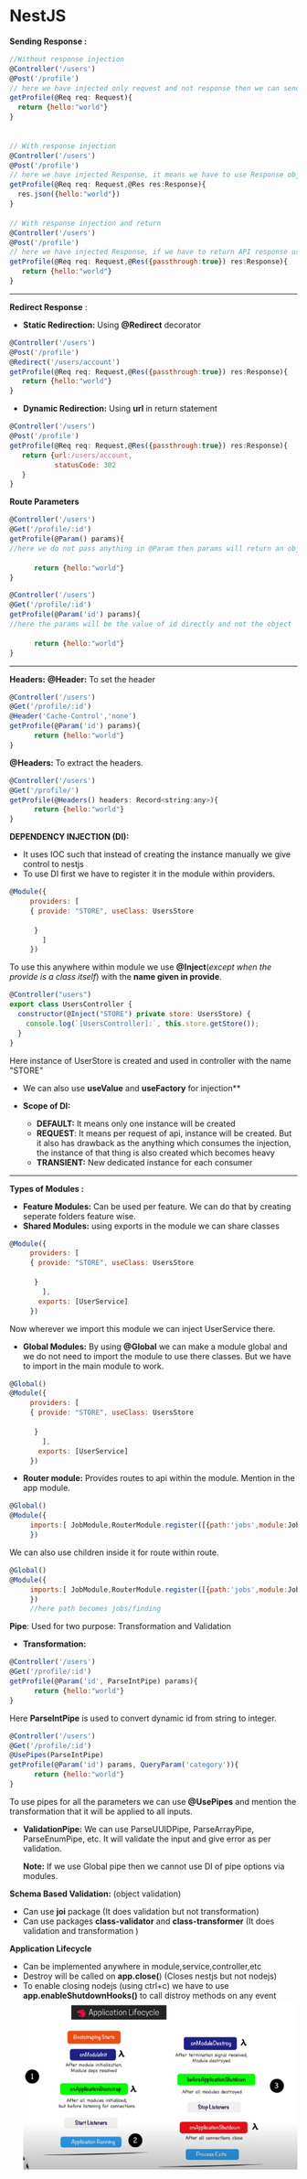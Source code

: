 # NestJS
**Sending Response :**
```js
//Without response injection
@Controller('/users')
@Post('/profile')
// here we have injected only request and not response then we can send response of the api only by returning from the function
getProfile(@Req req: Request){
  return {hello:"world"}
}


// With response injection
@Controller('/users')
@Post('/profile')
// here we have injected Response, it means we have to use Response object to send the response of the API. If we use return statement then API reponse will not be returned
getProfile(@Req req: Request,@Res res:Response){
  res.json({hello:"world"})
}

// With response injection and return 
@Controller('/users')
@Post('/profile')
// here we have injected Response, if we have to return API response using return statement then we have to use {passthrough:true}
getProfile(@Req req: Request,@Res({passthrough:true}) res:Response){
   return {hello:"world"}
}
```
---
**Redirect Response** :
- **Static Redirection:** Using **@Redirect** decorator
```js
@Controller('/users')
@Post('/profile')
@Redirect('/users/account')
getProfile(@Req req: Request,@Res({passthrough:true}) res:Response){
   return {hello:"world"}
}
```
- **Dynamic Redirection:** Using **url** in return statement
```js
@Controller('/users')
@Post('/profile')
getProfile(@Req req: Request,@Res({passthrough:true}) res:Response){
   return {url:/users/account,
           statusCode: 302
   }
}
```

**Route Parameters**
```js
@Controller('/users')
@Get('/profile/:id')
getProfile(@Param() params){
//here we do not pass anything in @Param then params will return an object with key as id and value as passed in API

      return {hello:"world"}
}
```

```js
@Controller('/users')
@Get('/profile/:id')
getProfile(@Param('id') params){
//here the params will be the value of id directly and not the object

      return {hello:"world"}
}
```
---
**Headers:**
**@Header:** To set the header
```js
@Controller('/users')
@Get('/profile/:id')
@Header('Cache-Control','none')
getProfile(@Param('id') params){
      return {hello:"world"}
}
```
**@Headers:** To extract the headers.
```js
@Controller('/users')
@Get('/profile/')
getProfile(@Headers() headers: Record<string:any>){
      return {hello:"world"}
}
```

**DEPENDENCY INJECTION (DI):** 
- It uses IOC such that instead of creating the instance manually we give control to nestjs
- To use DI first we have to register it in the module within providers.
 ```js
 @Module({
      providers: [
      { provide: "STORE", useClass: UsersStore
      
       }
         ]
      })
```

To use this anywhere within module we use **@Inject**(*except when the provide is a class itself*) with the **name given in provide**.

```js
@Controller("users")
export class UsersController {
  constructor(@Inject("STORE") private store: UsersStore) {
    console.log(`[UsersController]:`, this.store.getStore());
  }
}
```

Here instance of UserStore is created and used in controller with the name "STORE"

- We can also use **useValue** and **useFactory** for injection**

- **Scope of DI:**
  - **DEFAULT:** It means only one instance will be created
  - **REQUEST**: It means per request of api, instance will be created. But it also has drawback as the anything which consumes the injection, the instance of that thing is also created which becomes heavy
  - **TRANSIENT:** New dedicated instance for each consumer

---
**Types of Modules :** 
- **Feature Modules:** Can be used per feature. We can do that by creating seperate folders feature wise.
- **Shared Modules:** using exports in the module we can share classes 
 ```js
 @Module({
      providers: [
      { provide: "STORE", useClass: UsersStore
      
       }
         ],
        exports: [UserService] 
      })
```
Now wherever we import this module we can inject UserService there.

- **Global Modules:** By using **@Global** we can make a module global and we do not need to import the module to use there classes. But we have to import in the main module to work.
 ```js
 @Global()
 @Module({
      providers: [
      { provide: "STORE", useClass: UsersStore
      
       }
         ],
        exports: [UserService] 
      })
```
- **Router module:** Provides routes to api within the module. Mention in the app module.
 ```js
 @Global()
 @Module({
      imports:[ JobModule,RouterModule.register([{path:'jobs',module:JobModule}])]
      })
```
We can also use children inside it for route within route.
 ```js
 @Global()
 @Module({
      imports:[ JobModule,RouterModule.register([{path:'jobs',module:JobModule,children:[{path:'finding',module:JobFindingModule}]}])]
      })
      //here path becomes jobs/finding 
```
**Pipe**:
Used for two purpose: Transformation and Validation

- **Transformation:**
```js
@Controller('/users')
@Get('/profile/:id')
getProfile(@Param('id', ParseIntPipe) params){
      return {hello:"world"}
}
```
Here **ParseIntPipe** is used to convert dynamic id from string to integer.

```js
@Controller('/users')
@Get('/profile/:id')
@UsePipes(ParseIntPipe)
getProfile(@Param('id') params, QueryParam('category')){
      return {hello:"world"}
}
```
To use pipes for all the parameters we can use **@UsePipes** and mention the transformation that it will be applied to all inputs.

- **ValidationPipe:** We can use ParseUUIDPipe, ParseArrayPipe, ParseEnumPipe, etc. It will validate the input and give error as per validation.

  **Note:** If we use Global pipe then we cannot use DI of pipe options via modules.

**Schema Based Validation:** (object validation)
- Can use **joi** package (It does validation but not transformation)
- Can use packages **class-validator** and **class-transformer** (It does validation and transformation )

**Application Lifecycle**
- Can be implemented anywhere in module,service,controller,etc
- Destroy will be called on **app.close(**) (Closes nestjs but not nodejs)
- To enable closing nodejs (using ctrl+c) we have to use **app.enableShutdownHooks()** to call distroy methods on any event
![applifecycle](nestjs.jpeg)

